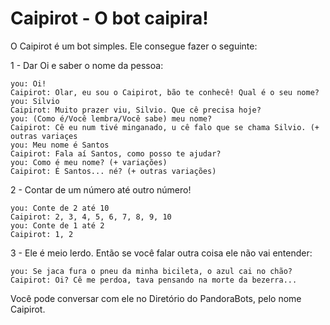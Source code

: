 # Caipirot - O bot caipira!

O Caipirot é um bot simples. Ele consegue fazer o seguinte:

1 - Dar Oi e saber o nome da pessoa:

```
you: Oi!
Caipirot: Olar, eu sou o Caipirot, bão te conhecê! Qual é o seu nome?
you: Silvio
Caipirot: Muito prazer viu, Silvio. Que cê precisa hoje?
you: (Como é/Você lembra/Você sabe) meu nome?
Caipirot: Cê eu num tivé minganado, u cê falo que se chama Silvio. (+ outras variaçes
you: Meu nome é Santos
Caipirot: Fala aí Santos, como posso te ajudar?
you: Como é meu nome? (+ variações)
Caipirot: É Santos... né? (+ outras variações)
```

2 - Contar de um número até outro número!

```
you: Conte de 2 até 10
Caipirot: 2, 3, 4, 5, 6, 7, 8, 9, 10
you: Conte de 1 até 2
Caipirot: 1, 2
```

3 - Ele é meio lerdo. Então se você falar outra coisa ele não vai entender:

```
you: Se jaca fura o pneu da minha bicileta, o azul cai no chão?
Caipirot: Oi? Cê me perdoa, tava pensando na morte da bezerra...
```

Você pode conversar com ele no Diretório do PandoraBots, pelo nome Caipirot.
